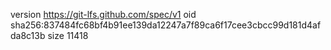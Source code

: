 version https://git-lfs.github.com/spec/v1
oid sha256:837484fc68bf4b91ee139da12247a7f89ca6f17cee3cbcc99d181d4afda8c13b
size 11418
